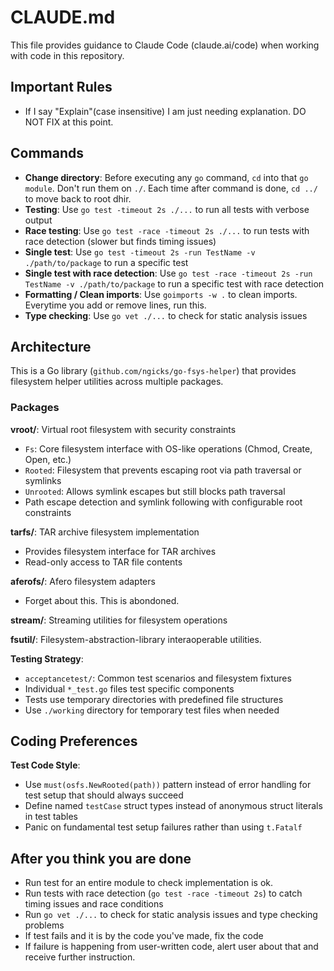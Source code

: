# CLAUDE.md

This file provides guidance to Claude Code (claude.ai/code) when working with code in this repository.

## Important Rules

- If I say "Explain"(case insensitive) I am just needing explanation. DO NOT FIX at this point.

## Commands

- **Change directory**: Before executing any `go` command, `cd` into that `go module`. Don't run them on `./`. Each time after command is done, `cd ../` to move back to root dhir.
- **Testing**: Use `go test -timeout 2s ./...` to run all tests with verbose output
- **Race testing**: Use `go test -race -timeout 2s ./...` to run tests with race detection (slower but finds timing issues)
- **Single test**: Use `go test -timeout 2s -run TestName -v ./path/to/package` to run a specific test
- **Single test with race detection**: Use `go test -race -timeout 2s -run TestName -v ./path/to/package` to run a specific test with race detection
- **Formatting / Clean imports**: Use `goimports -w .` to clean imports. Everytime you add or remove lines, run this.
- **Type checking**: Use `go vet ./...` to check for static analysis issues

## Architecture

This is a Go library (`github.com/ngicks/go-fsys-helper`) that provides filesystem helper utilities across multiple packages.

### Packages

**vroot/**: Virtual root filesystem with security constraints

- `Fs`: Core filesystem interface with OS-like operations (Chmod, Create, Open, etc.)
- `Rooted`: Filesystem that prevents escaping root via path traversal or symlinks
- `Unrooted`: Allows symlink escapes but still blocks path traversal
- Path escape detection and symlink following with configurable root constraints

**tarfs/**: TAR archive filesystem implementation

- Provides filesystem interface for TAR archives
- Read-only access to TAR file contents

**aferofs/**: Afero filesystem adapters

- Forget about this. This is abondoned.

**stream/**: Streaming utilities for filesystem operations

**fsutil/**: Filesystem-abstraction-library interaoperable utilities.

**Testing Strategy**:

- `acceptancetest/`: Common test scenarios and filesystem fixtures
- Individual `*_test.go` files test specific components
- Tests use temporary directories with predefined file structures
- Use `./working` directory for temporary test files when needed

## Coding Preferences

**Test Code Style**:

- Use `must(osfs.NewRooted(path))` pattern instead of error handling for test setup that should always succeed
- Define named `testCase` struct types instead of anonymous struct literals in test tables
- Panic on fundamental test setup failures rather than using `t.Fatalf`

## After you think you are done

- Run test for an entire module to check implementation is ok.
- Run tests with race detection (`go test -race -timeout 2s`) to catch timing issues and race conditions
- Run `go vet ./...` to check for static analysis issues and type checking problems
- If test fails and it is by the code you've made, fix the code
- If failure is happening from user-written code, alert user about that and receive further instruction.
